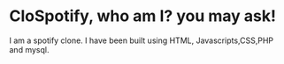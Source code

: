 # CloSpotify, who am I? you may ask!
I am a spotify clone.
I have been built using HTML, Javascripts,CSS,PHP and mysql.
